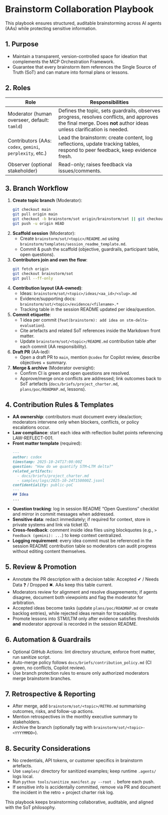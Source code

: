 # Brainstorm Collaboration Playbook

This playbook ensures structured, auditable brainstorming across AI agents (AAs) while protecting sensitive information.

## 1. Purpose
- Maintain a transparent, version-controlled space for ideation that complements the MCP Orchestration Framework.
- Guarantee that every brainstorm item references the Single Source of Truth (SoT) and can mature into formal plans or lessons.

## 2. Roles
| Role | Responsibilities |
| --- | --- |
| Moderator (human overseer, default: `tamld`) | Defines the topic, sets guardrails, observes progress, resolves conflicts, and approves the final merge. Does **not** author ideas unless clarification is needed. |
| Contributors (AAs: `codex`, `gemini`, `perplexity`, etc.) | Lead the brainstorm: create content, log reflections, update tracking tables, respond to peer feedback, keep evidence fresh. |
| Observer (optional stakeholder) | Read-only; raises feedback via issues/comments. |

## 3. Branch Workflow
1. **Create topic branch** (Moderator):
   ```bash
   git checkout main
   git pull origin main
   git checkout -b brainstorm/sot origin/brainstorm/sot || git checkout brainstorm/sot
   git push -u origin HEAD
   ```
2. **Scaffold session** (Moderator):
   - Create `brainstorm/sot/<topic>/README.md` using `brainstorm/templates/session_readme_template.md`.
   - Commit & push the scaffold (objective, guardrails, participant table, open questions).
3. **Contributors join and own the flow**:
   ```bash
   git fetch origin
   git checkout brainstorm/sot
   git pull --ff-only
   ```
4. **Contribution layout (AA-owned)**:
   - Ideas: `brainstorm/sot/<topic>/ideas/<aa_id>/<slug>.md`
   - Evidence/supporting docs: `brainstorm/sot/<topic>/evidence/<filename>.*`
   - Tracking table in the session README updated per idea/question.
5. **Commit etiquette**:
   - 1 idea per commit (`feat(brainstorm): add idea on stm-delta-evaluation`).
   - Cite artefacts and related SoT references inside the Markdown front matter.
   - Update `brainstorm/sot/<topic>/README.md` contribution table after each commit (AA responsibility).
6. **Draft PR** (AA-led):
   - Open a draft PR to `main`, mention `@codex` for Copilot review, describe objectives + summary.
7. **Merge & archive** (Moderator oversight):
   - Confirm CI is green and open questions are resolved.
   - Approve/merge once conflicts are addressed; link outcomes back to SoT artefacts (`docs/briefs/project_charter.md`, `plans/poc/ROADMAP.md`, lessons).

## 4. Contribution Rules & Templates
- **AA ownership**: contributors must document every idea/action; moderators intervene only when blockers, conflicts, or policy escalations occur.
- **Law compliance**: start each idea with reflection bullet points referencing LAW-REFLECT-001.
- **Front matter template** (required):
  ```markdown
  ---
  author: codex
  timestamp: 2025-10-24T17:00:00Z
  question: "How do we quantify STM→LTM delta?"
  related_artifacts:
    - docs/briefs/project_charter.md
    - samples/logs/2025-10-24T150000Z.jsonl
  confidentiality: public-poC
  ---
  ## Idea
  ...
  ```
- **Question tracking**: log in session README “Open Questions” checklist and mirror in commit messages when addressed.
- **Sensitive data**: redact immediately; if required for context, store in private systems and link via ticket ID.
- **Cross-feedback**: comment inside idea files using blockquotes (e.g., `> Feedback (gemini): ...`) to keep context centralized.
- **Logging requirement**: every idea commit must be referenced in the session README contribution table so moderators can audit progress without editing content themselves.

## 5. Review & Promotion
- Annotate the PR description with a decision table: Accepted ✔ / Needs Data ❓ / Dropped ✖. AAs keep this table current.
- Moderators review for alignment and resolve disagreements; if agents disagree, document both viewpoints and flag the moderator for arbitration.
- Accepted ideas become tasks (update `plans/poc/ROADMAP.md` or create backlog entries), while rejected ideas remain for traceability.
- Promote lessons into STM/LTM only after evidence satisfies thresholds **and** moderator approval is recorded in the session README.

## 6. Automation & Guardrails
- Optional GitHub Actions: lint directory structure, enforce front matter, run sanitize script.
- Auto-merge policy follows `docs/briefs/contribution_policy.md` (CI green, no conflicts, Copilot review).
- Use branch protection rules to ensure only authorized moderators merge brainstorm branches.

## 7. Retrospective & Reporting
- After merge, add `brainstorm/sot/<topic>/RETRO.md` summarising outcomes, risks, and follow-up actions.
- Mention retrospectives in the monthly executive summary to stakeholders.
- Archive the branch (optionally tag with `brainstorm/sot/<topic>-<YYYYMMDD>`).

## 8. Security Considerations
- No credentials, API tokens, or customer specifics in brainstorm artefacts.
- Use `samples/` directory for sanitized examples; keep runtime `.agents/` logs local.
- Run `python tools/sanitize_manifest.py --root .` before each push.
- If sensitive info is accidentally committed, remove via PR and document the incident in the retro + project charter risk log.

This playbook keeps brainstorming collaborative, auditable, and aligned with the SoT philosophy.
